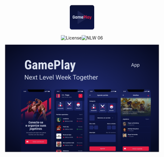 <h1 align="center">
    <img src=".github\logo.png" style="zoom:80%;" align="center"/>
</h1>

<p align="center">
    <img alt="License" src="https://img.shields.io/static/v1?label=license&message=MIT&color=E51C44&labelColor=0A1033"><img src="https://img.shields.io/static/v1?label=NLW&message=06&color=E51C44&labelColor=0A1033" alt="NLW 06" /></p>


<img src=".github\cover.png" style="zoom:100%" align="center"/>

